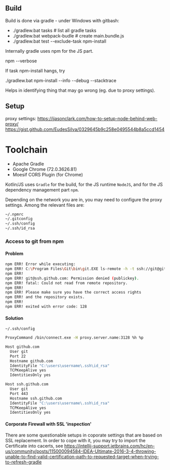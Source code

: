 ## Build
Build is done via gradle - under Windows with gitbash:

* ./gradlew.bat tasks # list all gradle tasks
* ./gradlew.bat webpack-budle # create main.bundle.js
* ./gradlew.bat test --exclude-task npm-install
 
Internally gradle uses npm for the JS part.

 npm --verbose 
 
 If task npm-install hangs, try
 
 ./gradlew.bat npm-install --info --debug --stacktrace
 

Helps in identifying thing that may go wrong (eg. due to proxy settings).
 


## Setup
proxy settings:
https://jjasonclark.com/how-to-setup-node-behind-web-proxy/
https://gist.github.com/EudesSilva/0329645b9c258e0495544b8a5ccd1454



# Toolchain
* Apache Gradle 
* Google Chrome (72.0.3626.81)
* Moesif CORS Plugin (for Chrome)

Kotlin/JS uses `Gradle` for the build, for the JS runtime `NodeJS`, and for the JS dependency management part `npm`.

Depending on the network you are in, you may need to configure the proxy settings. Among the relevant files are:
```bash
~/.npmrc
~/.gitconfig
~/.ssh/config
~/.ssh/id_rsa
```
### Access to git from npm
#### Problem
```bash
npm ERR! Error while executing:
npm ERR! C:\Program Files\Git\bin\git.EXE ls-remote -h -t ssh://git@github.com/jarecsni/font-awesome-webpack.git
npm ERR!
npm ERR! git@ssh.github.com: Permission denied (publickey).
npm ERR! fatal: Could not read from remote repository.
npm ERR!
npm ERR! Please make sure you have the correct access rights
npm ERR! and the repository exists.
npm ERR!
npm ERR! exited with error code: 128
```
#### Solution
`~/.ssh/config`
```bash
ProxyCommand /bin/connect.exe -H proxy.server.name:3128 %h %p

Host github.com
  User git
  Port 22
  Hostname github.com
  IdentityFile "C:\users\username\.ssh\id_rsa"
  TCPKeepAlive yes
  IdentitiesOnly yes

Host ssh.github.com
  User git
  Port 443
  Hostname ssh.github.com
  IdentityFile "C:\users\username\.ssh\id_rsa"
  TCPKeepAlive yes
  IdentitiesOnly yes
```

#### Corporate Firewall with SSL 'inspection'
There are some questionable setups in coporate settings that are based on SSL replacement.
In order to cope with it, you may try to import the Certificate into cacerts, 
see https://intellij-support.jetbrains.com/hc/en-us/community/posts/115000094584-IDEA-Ultimate-2016-3-4-throwing-unable-to-find-valid-certification-path-to-requested-target-when-trying-to-refresh-gradle

